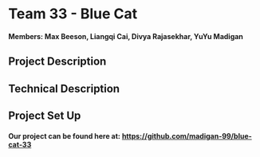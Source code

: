 # Team 33 - Blue Cat 
#### Members: Max Beeson, Liangqi Cai, Divya Rajasekhar, YuYu Madigan

## Project Description

## Technical Description

## Project Set Up

#### Our project can be found here at: https://github.com/madigan-99/blue-cat-33



